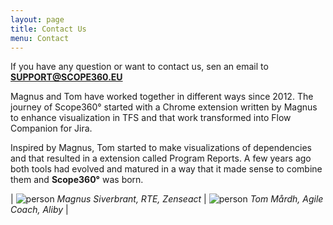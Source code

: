 ```yaml
---
layout: page
title: Contact Us
menu: Contact
---
```

If you have any question or want to contact us, sen an email to **[SUPPORT@SCOPE360.EU](mailto:support@scope360.eu)**

Magnus and Tom have worked together in different ways since 2012. The journey of Scope360° started with a Chrome extension written by Magnus to enhance visualization in TFS and that work transformed into Flow Companion for Jira.

Inspired by Magnus, Tom started to make visualizations of dependencies and that resulted in a extension called Program Reports. A few years ago both tools had evolved and matured in a way that it made sense to combine them and **Scope360°** was born.

| ![person](assets/images/magnus-siverbrant-700x700.jpeg) *Magnus Siverbrant, RTE, Zenseact* | ![person](assets/images/Tom_webb.jpg) *Tom Mårdh, Agile Coach, Aliby* |
